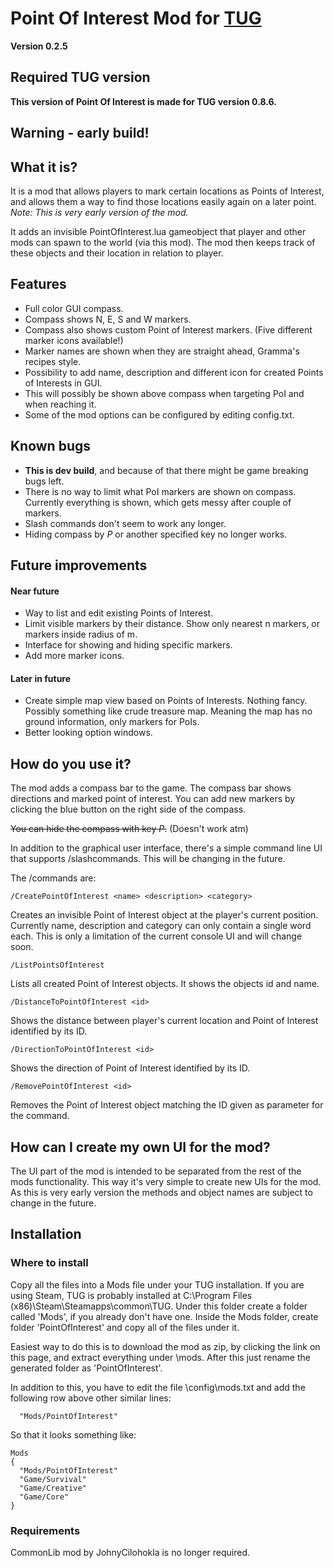 # Point Of Interest Mod for [TUG](http://www.nerdkingdom.com/)

**Version 0.2.5**

## Required TUG version

**This version of Point Of Interest is made for TUG version 0.8.6.**

## Warning - early build!

## What it is?

It is a mod that allows players to mark certain locations as Points of Interest, and allows them a way to find those locations easily again on a later point. *Note: This is very early version of the mod.*

It adds an invisible PointOfInterest.lua gameobject that player and other mods can spawn to the world (via this mod). The mod then keeps track of these objects and their location in relation to player.

## Features

* Full color GUI compass.
* Compass shows N, E, S and W markers.
* Compass also shows custom Point of Interest markers. (Five different marker icons available!)
* Marker names are shown when they are straight ahead, Gramma's recipes style.
* Possibility to add name, description and different icon for created Points of Interests in GUI.
* This will possibly be shown above compass when targeting PoI and when reaching it.
* Some of the mod options can be configured by editing config.txt.

## Known bugs

 * **This is dev build**, and because of that there might be game breaking bugs left.
 * There is no way to limit what PoI markers are shown on compass. Currently everything is shown, which gets messy after couple of markers.
 * Slash commands don't seem to work any longer.
 * Hiding compass by *P* or another specified key no longer works.

## Future improvements

#### Near future

 * Way to list and edit existing Points of Interest.
 * Limit visible markers by their distance. Show only nearest n markers, or markers inside radius of m.
 * Interface for showing and hiding specific markers.
 * Add more marker icons.

#### Later in future

 * Create simple map view based on Points of Interests. Nothing fancy. Possibly something like crude treasure map. Meaning the map has no ground information, only markers for PoIs.
 * Better looking option windows.

## How do you use it?

The mod adds a compass bar to the game. The compass bar shows directions and marked point of interest. You can add new markers by clicking the blue button on the right side of the compass.

~~You can hide the compass with key *P*.~~ (Doesn't work atm)

In addition to the graphical user interface, there's a simple command line UI that supports /slashcommands. This will be changing in the future.

The /commands are:

```
/CreatePointOfInterest <name> <description> <category>
```
Creates an invisible Point of Interest object at the player's current position. Currently name, description and category can only contain a single word each. This is only a limitation of the current console UI and will change soon.
```
/ListPointsOfInterest
```
Lists all created Point of Interest objects. It shows the objects id and name.
```
/DistanceToPointOfInterest <id>
```
Shows the distance between player's current location and Point of Interest identified by its ID.
```
/DirectionToPointOfInterest <id>
```
Shows the direction of Point of Interest identified by its ID.
```
/RemovePointOfInterest <id>
```
Removes the Point of Interest object matching the ID given as parameter for the command.

## How can I create my own UI for the mod?

The UI part of the mod is intended to be separated from the rest of the mods functionality. This way it's very simple to create new UIs for the mod. As this is very early version the methods and object names are subject to change in the future.

## Installation

### Where to install

Copy all the files into a Mods file under your TUG installation. If you are using Steam, TUG is probably installed at C:\Program Files (x86)\Steam\Steamapps\common\TUG. Under this folder create a folder called 'Mods', if you already don't have one. Inside the Mods folder, create folder 'PointOfInterest' and copy all of the files under it.

Easiest way to do this is to download the mod as zip, by clicking the link on this page, and extract everything under <your TUG folder>\mods\. After this just rename the generated folder as 'PointOfInterest'.

In addition to this, you have to edit the file <your TUG folder>\config\mods.txt and add the following row above other similar lines:

```
  "Mods/PointOfInterest"
```

So that it looks something like:

```
Mods
{
  "Mods/PointOfInterest"
  "Game/Survival"
  "Game/Creative"
  "Game/Core"
}
```

### Requirements

CommonLib mod by JohnyCilohokla is no longer required.
